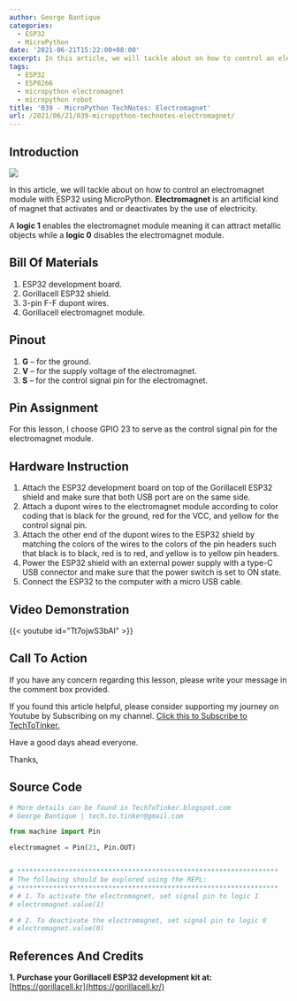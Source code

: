```yaml
---
author: George Bantique
categories:
  - ESP32
  - MicroPython
date: '2021-06-21T15:22:00+08:00'
excerpt: In this article, we will tackle about on how to control an electromagnet module with ESP32 using MicroPython. Electromagnet is an artificial kind of magnet that activates and or deactivates by the use of electricity.
tags:
  - ESP32
  - ESP8266
  - micropython electromagnet
  - micropython robot
title: '039 - MicroPython TechNotes: Electromagnet'
url: /2021/06/21/039-micropython-technotes-electromagnet/
---
```


## **Introduction**

![](https://techtotinker.com/wp-content/uploads/2021/06/039-2B-2BMicroPython-2BTechNotes-2BElectromagnet.png)

In this article, we will tackle about on how to control an electromagnet module with ESP32 using MicroPython. **Electromagnet** is an artificial kind of magnet that activates and or deactivates by the use of electricity.

A **logic 1** enables the electromagnet module meaning it can attract metallic objects while a **logic 0** disables the electromagnet module.

## **Bill Of Materials**
1. ESP32 development board.
2. Gorillacell ESP32 shield.
3. 3-pin F-F dupont wires.
4. Gorillacell electromagnet module.

## **Pinout**
1. **G** – for the ground.
2. **V** – for the supply voltage of the electromagnet.
3. **S** – for the control signal pin for the electromagnet.

## **Pin Assignment**
For this lesson, I choose GPIO 23 to serve as the control signal pin for the electromagnet module.

## **Hardware Instruction**
1. Attach the ESP32 development board on top of the Gorillacell ESP32 shield and make sure that both USB port are on the same side.
2. Attach a dupont wires to the electromagnet module according to color coding that is black for the ground, red for the VCC, and yellow for the control signal pin.
3. Attach the other end of the dupont wires to the ESP32 shield by matching the colors of the wires to the colors of the pin headers such that black is to black, red is to red, and yellow is to yellow pin headers.
4. Power the ESP32 shield with an external power supply with a type-C USB connector and make sure that the power switch is set to ON state.
5. Connect the ESP32 to the computer with a micro USB cable.

## **Video Demonstration**
{{< youtube id="Tt7ojwS3bAI" >}}

## **Call To Action**
If you have any concern regarding this lesson, please write your message in the comment box provided.

If you found this article helpful, please consider supporting my journey on Youtube by Subscribing on my channel. [Click this to Subscribe to TechToTinker.](https://www.youtube.com/c/TechToTinker?sub_confirmation=1)

Have a good days ahead everyone.

Thanks,

## **Source Code**

```py { lineNos="true" wrap="true" }
# More details can be found in TechToTinker.blogspot.com 
# George Bantique | tech.to.tinker@gmail.com

from machine import Pin

electromagnet = Pin(23, Pin.OUT)


# ******************************************************************
# The following should be explored using the REPL:
# ******************************************************************
# # 1. To activate the electromagnet, set signal pin to logic 1
# electromagnet.value(1)

# # 2. To deactivate the electromagnet, set signal pin to logic 0
# electromagnet.value(0)

```

## **References And Credits**

**1. Purchase your Gorillacell ESP32 development kit at:**
[https://gorillacell.kr](https://gorillacell.kr/)

